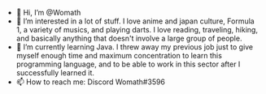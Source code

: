 - 👋 Hi, I’m @Womath
- 👀 I’m interested in a lot of stuff. I love anime and japan culture, Formula 1, a variety of musics, and playing darts. I love reading, traveling, hiking,
and basically anything that doesn't involve a large group of people. 
- 🌱 I’m currently learning Java. I threw away my previous job just to give myself enough time and maximum concentration to learn this programming language,
and to be able to work in this sector after I successfully learned it. 
- 📫 How to reach me: Discord Womath#3596

<!---
Womath/Womath is a ✨ special ✨ repository because its `README.md` (this file) appears on your GitHub profile.
You can click the Preview link to take a look at your changes.
--->
